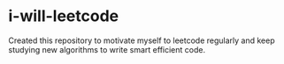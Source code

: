 # i-will-leetcode
Created this repository to motivate myself to leetcode regularly and keep studying new algorithms to write smart efficient code.
